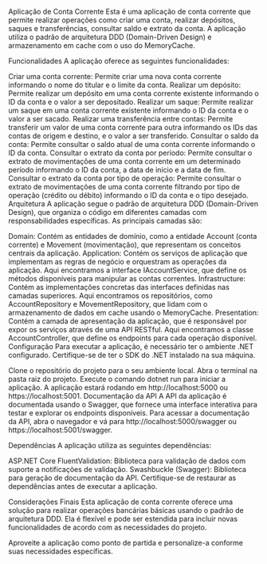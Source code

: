 Aplicação de Conta Corrente
Esta é uma aplicação de conta corrente que permite realizar operações como criar uma conta, realizar depósitos, saques e transferências, consultar saldo e extrato da conta. A aplicação utiliza o padrão de arquitetura DDD (Domain-Driven Design) e armazenamento em cache com o uso do MemoryCache.

Funcionalidades
A aplicação oferece as seguintes funcionalidades:

Criar uma conta corrente: Permite criar uma nova conta corrente informando o nome do titular e o limite da conta.
Realizar um depósito: Permite realizar um depósito em uma conta corrente existente informando o ID da conta e o valor a ser depositado.
Realizar um saque: Permite realizar um saque em uma conta corrente existente informando o ID da conta e o valor a ser sacado.
Realizar uma transferência entre contas: Permite transferir um valor de uma conta corrente para outra informando os IDs das contas de origem e destino, e o valor a ser transferido.
Consultar o saldo da conta: Permite consultar o saldo atual de uma conta corrente informando o ID da conta.
Consultar o extrato da conta por período: Permite consultar o extrato de movimentações de uma conta corrente em um determinado período informando o ID da conta, a data de início e a data de fim.
Consultar o extrato da conta por tipo de operação: Permite consultar o extrato de movimentações de uma conta corrente filtrando por tipo de operação (crédito ou débito) informando o ID da conta e o tipo desejado.
Arquitetura
A aplicação segue o padrão de arquitetura DDD (Domain-Driven Design), que organiza o código em diferentes camadas com responsabilidades específicas. As principais camadas são:

Domain: Contém as entidades de domínio, como a entidade Account (conta corrente) e Movement (movimentação), que representam os conceitos centrais da aplicação.
Application: Contém os serviços de aplicação que implementam as regras de negócio e orquestram as operações da aplicação. Aqui encontramos a interface IAccountService, que define os métodos disponíveis para manipular as contas correntes.
Infrastructure: Contém as implementações concretas das interfaces definidas nas camadas superiores. Aqui encontramos os repositórios, como AccountRepository e MovementRepository, que lidam com o armazenamento de dados em cache usando o MemoryCache.
Presentation: Contém a camada de apresentação da aplicação, que é responsável por expor os serviços através de uma API RESTful. Aqui encontramos a classe AccountController, que define os endpoints para cada operação disponível.
Configuração
Para executar a aplicação, é necessário ter o ambiente .NET configurado. Certifique-se de ter o SDK do .NET instalado na sua máquina.

Clone o repositório do projeto para o seu ambiente local.
Abra o terminal na pasta raiz do projeto.
Execute o comando dotnet run para iniciar a aplicação.
A aplicação estará rodando em http://localhost:5000 ou https://localhost:5001.
Documentação da API
A API da aplicação é documentada usando o Swagger, que fornece uma interface interativa para testar e explorar os endpoints disponíveis. Para acessar a documentação da API, abra o navegador e vá para http://localhost:5000/swagger ou https://localhost:5001/swagger.

Dependências
A aplicação utiliza as seguintes dependências:

ASP.NET Core
FluentValidation: Biblioteca para validação de dados com suporte a notificações de validação.
Swashbuckle (Swagger): Biblioteca para geração de documentação da API.
Certifique-se de restaurar as dependências antes de executar a aplicação.

Considerações Finais
Esta aplicação de conta corrente oferece uma solução para realizar operações bancárias básicas usando o padrão de arquitetura DDD. Ela é flexível e pode ser estendida para incluir novas funcionalidades de acordo com as necessidades do projeto.

Aproveite a aplicação como ponto de partida e personalize-a conforme suas necessidades específicas.